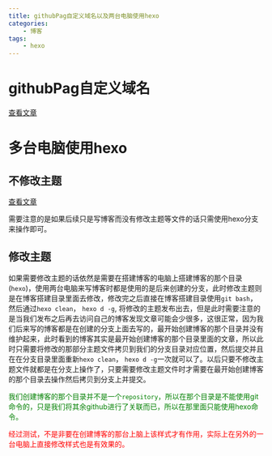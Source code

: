```yaml
---
title: githubPag自定义域名以及两台电脑使用hexo
categories:
	- 博客
tags:
	- hexo
---
```

# githubPag自定义域名

[查看文章](https://blog.csdn.net/heimu24/article/details/81159099)

<!--more-->

# 多台电脑使用hexo

## 不修改主题

[查看文章](https://blog.csdn.net/ShmilyCoder/article/details/79916973)

需要注意的是如果后续只是写博客而没有修改主题等文件的话只需使用hexo分支来操作即可。

## 修改主题

如果需要修改主题的话依然是需要在搭建博客的电脑上搭建博客的那个目录(`hexo`)，使用两台电脑来写博客时都是使用的是后来创建的分支，此时修改主题则是在博客搭建目录里面去修改，修改完之后直接在博客搭建目录使用`git bash`，然后通过`hexo clean`， `hexo d -g`, 将修改的主题发布出去，但是此时需要注意的是当我们发布之后再去访问自己的博客发现文章可能会少很多，这很正常，因为我们后来写的博客都是在创建的分支上面去写的，最开始创建博客的那个目录并没有维护起来，此时看到的博客其实是最开始创建博客的那个目录里面的文章，所以此时只需要将修改的那部分主题文件拷贝到我们的分支目录对应位置，然后提交并且在在分支目录里面重新`hexo clean`， `hexo d -g`一次就可以了。以后只要不修改主题文件就都是在分支上操作了，只要需要修改主题文件时才需要在最开始创建博客的那个目录去操作然后拷贝到分支上并提交。

<font color="green">我们创建博客的那个目录并不是一个`repository`，所以在那个目录是不能使用git命令的，只是我们将其余github进行了关联而已，所以在那里面只能使用hexo命令。</font>

<font color="red">经过测试，不是非要在创建博客的那台上脑上该样式才有作用，实际上在另外的一台电脑上直接修改样式也是有效果的。</font>

